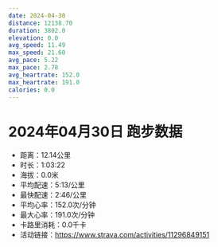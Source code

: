 ```yaml
---
date: 2024-04-30
distance: 12138.70
duration: 3802.0
elevation: 0.0
avg_speed: 11.49
max_speed: 21.60
avg_pace: 5.22
max_pace: 2.78
avg_heartrate: 152.0
max_heartrate: 191.0
calories: 0.0
---
```


# 2024年04月30日 跑步数据

- 距离：12.14公里
- 时长：1:03:22
- 海拔：0.0米
- 平均配速：5:13/公里
- 最快配速：2:46/公里
- 平均心率：152.0次/分钟
- 最大心率：191.0次/分钟
- 卡路里消耗：0.0千卡
- 活动链接：https://www.strava.com/activities/11296849151
